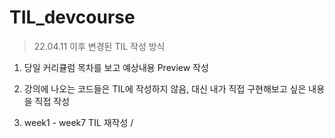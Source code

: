 # TIL_devcourse

> 22.04.11 이후 변경된 TIL 작성 방식

1. 당일 커리큘럼 목차를 보고 예상내용 Preview 작성

2. 강의에 나오는 코드들은 TIL에 작성하지 않음, 대신 내가 직접 구현해보고 싶은 내용을 직접 작성

3. week1 - week7 TIL 재작성 /
